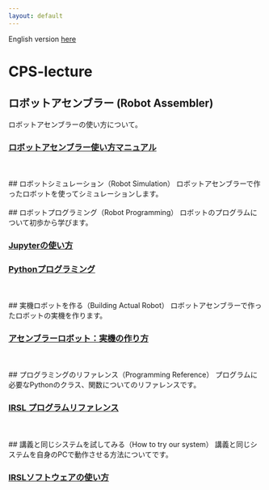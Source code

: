 ```yaml
---
layout: default
---
```


English version [here](./index.html)

# CPS-lecture

## ロボットアセンブラー (Robot Assembler)
ロボットアセンブラーの使い方について。

### [ロボットアセンブラー使い方マニュアル](https://github.com/IRSL-tut/CPS-lecture/wiki/RobotAssembler%E3%81%AE%E4%BD%BF%E3%81%84%E6%96%B9)

<br>
<br>
## ロボットシミュレーション（Robot Simulation）
ロボットアセンブラーで作ったロボットを使ってシミュレーションします。

<br>
<br>
## ロボットプログラミング（Robot Programming）
ロボットのプログラムについて初歩から学びます。

### [Jupyterの使い方](https://github.com/IRSL-tut/CPS-lecture/wiki/Jupyter%E3%81%AE%E4%BD%BF%E3%81%84%E6%96%B9)

### [Pythonプログラミング](https://github.com/IRSL-tut/CPS-lecture/wiki/Python%E3%83%97%E3%83%AD%E3%82%B0%E3%83%A9%E3%83%9F%E3%83%B3%E3%82%B0)

<br>
<br>
## 実機ロボットを作る（Building Actual Robot）
ロボットアセンブラーで作ったロボットの実機を作ります。

### [アセンブラーロボット：実機の作り方](https://github.com/IRSL-tut/CPS-lecture/wiki/Assember%E3%81%A7%E4%BD%9C%E3%81%A3%E3%81%9F%E3%83%AD%E3%83%9C%E3%83%83%E3%83%88%E3%81%AE%E4%BD%9C%E6%88%90%E6%96%B9%E6%B3%95)

<br>
<br>
## プログラミングのリファレンス（Programming Reference）
プログラムに必要なPythonのクラス、関数についてのリファレンスです。

### [IRSL プログラムリファレンス](https://irsl-tut.github.io/irsl_documents/)

<br>
<br>
## 講義と同じシステムを試してみる（How to try our system）
講義と同じシステムを自身のPCで動作させる方法についてです。

### [IRSLソフトウェアの使い方](https://github.com/IRSL-tut/irsl_docker_irsl_system/wiki/IRSL%E3%81%AE%E3%82%BD%E3%83%95%E3%83%88%E3%82%A6%E3%82%A7%E3%82%A2%E3%82%92%E4%BD%BF%E3%81%86)
